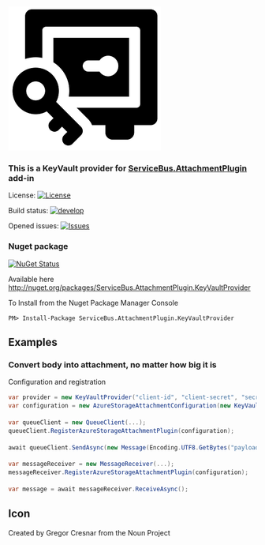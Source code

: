 ![Icon](https://github.com/SeanFeldman/ServiceBus.AttachmentPlugin.KeyVaultProvider/blob/develop/images/project-icon.png)

### This is a KeyVault provider for  [ServiceBus.AttachmentPlugin](https://github.com/SeanFeldman/ServiceBus.AttachmentPlugin) add-in

License: [![License](https://img.shields.io/github/license/mashape/apistatus.svg)](https://github.com/SeanFeldman/ServiceBus.AttachmentPlugin.KeyVaultProvider/blob/develop/LICENSE)

Build status: [![develop](https://img.shields.io/appveyor/ci/seanfeldman/ServiceBus-AttachmentPlugin-KeyVaultProvider/develop.svg?style=flat-square)](https://ci.appveyor.com/project/seanfeldman/ServiceBus-AttachmentPlugin)

Opened issues: [![Issues](https://img.shields.io/github/issues-raw/badges/shields/website.svg)](https://github.com/SeanFeldman/ServiceBus.AttachmentPlugin.KeyVaultProvider)

### Nuget package

[![NuGet Status](https://buildstats.info/nuget/ServiceBus.AttachmentPlugin.KeyVaultProvider?includePreReleases=true)](https://www.nuget.org/packages/ServiceBus.AttachmentPlugin.KeyVaultProvider/)

Available here http://nuget.org/packages/ServiceBus.AttachmentPlugin.KeyVaultProvider

To Install from the Nuget Package Manager Console 
    
    PM> Install-Package ServiceBus.AttachmentPlugin.KeyVaultProvider

## Examples

### Convert body into attachment, no matter how big it is

Configuration and registration

```c#
var provider = new KeyVaultProvider("client-id", "client-secret", "secret-identifier"); // secret-identifier only for MSI
var configuration = new AzureStorageAttachmentConfiguration(new KeyVaultProvider("<secret-identifier>"));

var queueClient = new QueueClient(...);
queueClient.RegisterAzureStorageAttachmentPlugin(configuration);

await queueClient.SendAsync(new Message(Encoding.UTF8.GetBytes("payload to transfer via storage account")));

var messageReceiver = new MessageReceiver(...);
messageReceiver.RegisterAzureStorageAttachmentPlugin(configuration);

var message = await messageReceiver.ReceiveAsync();
```

## Icon

Created by Gregor Cresnar from the Noun Project